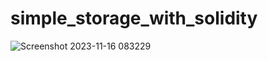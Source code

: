 # simple_storage_with_solidity


![Screenshot 2023-11-16 083229](https://github.com/Jeeban369/simple_storage_with_solidity/assets/96816170/3238893c-a377-4dcb-94cb-1ad84b5d23e9)
